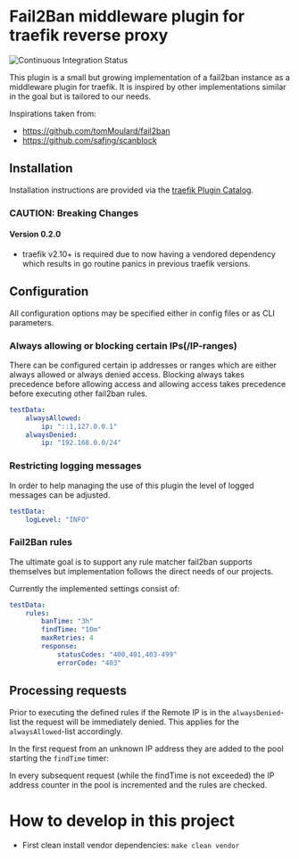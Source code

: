 # Fail2Ban middleware plugin for traefik reverse proxy

![Continuous Integration Status](https://github.com/juitde/traefik-plugin-fail2ban/actions/workflows/ci.yml/badge.svg?branch=main)

This plugin is a small but growing implementation of a fail2ban instance as a middleware plugin for traefik. It is
inspired by other implementations similar in the goal but is tailored to our needs.

Inspirations taken from:
- https://github.com/tomMoulard/fail2ban
- https://github.com/safing/scanblock

## Installation

Installation instructions are provided via the [traefik Plugin Catalog](https://plugins.traefik.io/plugins/).

### CAUTION: Breaking Changes

#### Version 0.2.0

- traefik v2.10+ is required due to now having a vendored dependency which results
  in go routine panics in previous traefik versions.

## Configuration

All configuration options may be specified either in config files or as CLI parameters.

### Always allowing or blocking certain IPs(/IP-ranges)

There can be configured certain ip addresses or ranges which are either always allowed or always denied access.
Blocking always takes precedence before allowing access and allowing access takes precedence before executing other
fail2ban rules.

```yaml
testData:
    alwaysAllowed:
        ip: "::1,127.0.0.1"
    alwaysDenied:
        ip: "192.168.0.0/24"
```

### Restricting logging messages

In order to help managing the use of this plugin the level of logged messages can be adjusted.

```yaml
testData:
    logLevel: "INFO"
```

### Fail2Ban rules

The ultimate goal is to support any rule matcher fail2ban supports themselves but implementation follows the direct
needs of our projects.

Currently the implemented settings consist of:

```yaml
testData:
    rules:
        banTime: "3h"
        findTime: "10m"
        maxRetries: 4
        response:
            statusCodes: "400,401,403-499"
            errorCode: "403"
```

## Processing requests

Prior to executing the defined rules if the Remote IP is in the `alwaysDenied`-list the request will be immediately
denied. This applies for the `alwaysAllowed`-list accordingly.

In the first request from an unknown IP address they are added to the pool starting the `findTime` timer:

In every subsequent request (while the findTime is not exceeded) the IP address counter in the pool is incremented
and the rules are checked.

# How to develop in this project

- First clean install vendor dependencies: `make clean vendor`
